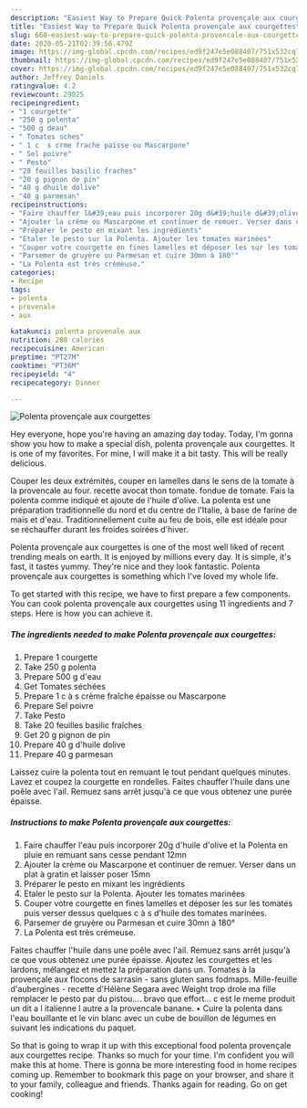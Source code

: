 ```yaml
---
description: "Easiest Way to Prepare Quick Polenta provençale aux courgettes"
title: "Easiest Way to Prepare Quick Polenta provençale aux courgettes"
slug: 668-easiest-way-to-prepare-quick-polenta-provencale-aux-courgettes
date: 2020-05-21T02:39:56.479Z
image: https://img-global.cpcdn.com/recipes/ed9f247e5e088407/751x532cq70/polenta-provencale-aux-courgettes-photo-principale-de-la-recette.jpg
thumbnail: https://img-global.cpcdn.com/recipes/ed9f247e5e088407/751x532cq70/polenta-provencale-aux-courgettes-photo-principale-de-la-recette.jpg
cover: https://img-global.cpcdn.com/recipes/ed9f247e5e088407/751x532cq70/polenta-provencale-aux-courgettes-photo-principale-de-la-recette.jpg
author: Jeffrey Daniels
ratingvalue: 4.2
reviewcount: 29025
recipeingredient:
- "1 courgette"
- "250 g polenta"
- "500 g deau"
- " Tomates sches"
- " 1 c  s crme frache paisse ou Mascarpone"
- " Sel poivre"
- " Pesto"
- "20 feuilles basilic fraches"
- "20 g pignon de pin"
- "40 g dhuile dolive"
- "40 g parmesan"
recipeinstructions:
- "Faire chauffer l&#39;eau puis incorporer 20g d&#39;huile d&#39;olive et la Polenta en pluie en remuant sans cesse pendant 12mn"
- "Ajouter la crème ou Mascarpone et continuer de remuer. Verser dans un plat à gratin et laisser poser 15mn"
- "Préparer le pesto en mixant les ingrédients"
- "Etaler le pesto sur la Polenta. Ajouter les tomates marinées"
- "Couper votre courgette en fines lamelles et déposer les sur les tomates puis verser dessus quelques c à s d&#39;huile des tomates marinées."
- "Parsemer de gruyère ou Parmesan et cuire 30mn à 180°"
- "La Polenta est très crémeuse."
categories:
- Recipe
tags:
- polenta
- provenale
- aux

katakunci: polenta provenale aux 
nutrition: 208 calories
recipecuisine: American
preptime: "PT27M"
cooktime: "PT36M"
recipeyield: "4"
recipecategory: Dinner

---
```



![Polenta provençale aux courgettes](https://img-global.cpcdn.com/recipes/ed9f247e5e088407/751x532cq70/polenta-provencale-aux-courgettes-photo-principale-de-la-recette.jpg)

Hey everyone, hope you're having an amazing day today. Today, I'm gonna show you how to make a special dish, polenta provençale aux courgettes. It is one of my favorites. For mine, I will make it a bit tasty. This will be really delicious.

Couper les deux extrémités, couper en lamelles dans le sens de la tomate à la provencale au four. recette avocat thon tomate. fondue de tomate. Fais la polenta comme indiqué et ajoute de l&#39;huile d&#39;olive. La polenta est une préparation traditionnelle du nord et du centre de l&#39;Italie, à base de farine de maïs et d&#39;eau. Traditionnellement cuite au feu de bois, elle est idéale pour se réchauffer durant les froides soirées d&#39;hiver.

Polenta provençale aux courgettes is one of the most well liked of recent trending meals on earth. It is enjoyed by millions every day. It is simple, it's fast, it tastes yummy. They're nice and they look fantastic. Polenta provençale aux courgettes is something which I've loved my whole life.


To get started with this recipe, we have to first prepare a few components. You can cook polenta provençale aux courgettes using 11 ingredients and 7 steps. Here is how you can achieve it.

<!--inarticleads1-->

##### The ingredients needed to make Polenta provençale aux courgettes:

1. Prepare 1 courgette
1. Take 250 g polenta
1. Prepare 500 g d&#39;eau
1. Get  Tomates séchées
1. Prepare  1 c à s crème fraîche épaisse ou Mascarpone
1. Prepare  Sel poivre
1. Take  Pesto
1. Take 20 feuilles basilic fraîches
1. Get 20 g pignon de pin
1. Prepare 40 g d&#39;huile dolive
1. Prepare 40 g parmesan


Laissez cuire la polenta tout en remuant le tout pendant quelques minutes. Lavez et coupez la courgette en rondelles. Faites chauffer l&#39;huile dans une poêle avec l&#39;ail. Remuez sans arrêt jusqu&#39;à ce que vous obtenez une purée épaisse. 

<!--inarticleads2-->

##### Instructions to make Polenta provençale aux courgettes:

1. Faire chauffer l&#39;eau puis incorporer 20g d&#39;huile d&#39;olive et la Polenta en pluie en remuant sans cesse pendant 12mn
1. Ajouter la crème ou Mascarpone et continuer de remuer. Verser dans un plat à gratin et laisser poser 15mn
1. Préparer le pesto en mixant les ingrédients
1. Etaler le pesto sur la Polenta. Ajouter les tomates marinées
1. Couper votre courgette en fines lamelles et déposer les sur les tomates puis verser dessus quelques c à s d&#39;huile des tomates marinées.
1. Parsemer de gruyère ou Parmesan et cuire 30mn à 180°
1. La Polenta est très crémeuse.


Faites chauffer l&#39;huile dans une poêle avec l&#39;ail. Remuez sans arrêt jusqu&#39;à ce que vous obtenez une purée épaisse. Ajoutez les courgettes et les lardons, mélangez et mettez la préparation dans un. Tomates à la provençale aux flocons de sarrasin - sans gluten sans fodmaps. Mille-feuille d&#39;aubergines - recette d&#39;Hélène Segara avec Weight trop drole ma fille remplacer le pesto par du pistou…. bravo que effort… c est le meme produit un dit a l italienne l autre a la provencale banane. • Cuire la polenta dans l&#39;eau bouillante et le vin blanc avec un cube de bouillon de légumes en suivant les indications du paquet. 

So that is going to wrap it up with this exceptional food polenta provençale aux courgettes recipe. Thanks so much for your time. I'm confident you will make this at home. There is gonna be more interesting food in home recipes coming up. Remember to bookmark this page on your browser, and share it to your family, colleague and friends. Thanks again for reading. Go on get cooking!
